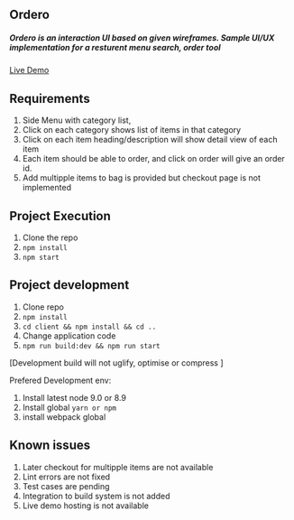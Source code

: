 ## Ordero

##### Ordero is an interaction UI based on given wireframes. Sample UI/UX implementation for a resturent menu search, order tool
[Live Demo]()

Requirements 
---
1. Side Menu with category list,
2. Click on each category shows list of items in that category
3. Click on each item heading/description will show detail view of each item
4. Each item should be able to order, and click on order will give an order id.
5. Add multipple items to bag is provided but checkout page is not implemented


Project Execution
---

1. Clone the repo
2. `npm install`
3. `npm start`


Project development
---

1. Clone repo
2. `npm install` 
3. `cd client && npm install && cd ..`
4. Change application code
5. `npm run build:dev && npm run start`

[Development build will not uglify, optimise or compress ]


Prefered Development env:
1. Install latest node 9.0 or 8.9
2. Install global `yarn or npm`
3. install webpack global


Known issues
---
1. Later checkout for multipple items are not available
2. Lint errors are not fixed
3. Test cases are pending
4. Integration to build system is not added
5. Live demo hosting is not available

